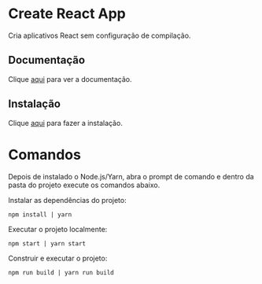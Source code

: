 # Create React App

Cria aplicativos React sem configuração de compilação.

## Documentação

Clique [aqui](https://github.com/facebook/create-react-app) para ver a documentação.

## Instalação

Clique [aqui](https://www.npmjs.com/package/create-react-app) para fazer a instalação.

# Comandos

Depois de instalado o Node.js/Yarn, abra o prompt de comando e dentro da pasta do projeto execute os comandos abaixo.

Instalar as dependências do projeto:

```
npm install | yarn
```

Executar o projeto localmente:

```
npm start | yarn start
```

Construir e executar o projeto:

```
npm run build | yarn run build
```
